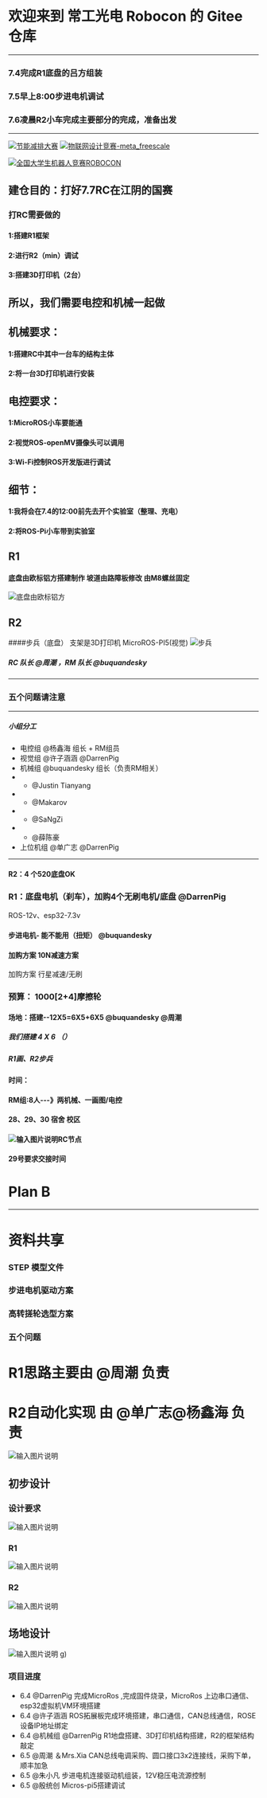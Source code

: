 # 欢迎来到 常工光电 Robocon 的 Gitee 仓库
---
### 7.4完成R1底盘的吕方组装
### 7.5早上8:00步进电机调试
### 7.6凌晨R2小车完成主要部分的完成，准备出发
---

[![节能减排大赛](https://img.shields.io/badge/节能减排大赛-仓库-blue)](https://gitee.com/darrenpig/new_energy_coder_club/tree/master/%E8%8A%82%E8%83%BD%E5%87%8F%E6%8E%92%E5%A4%A7%E8%B5%9B%EF%BC%88Nearlink%E5%B0%8F%E8%BD%A6%E8%AE%A1%E5%88%92%EF%BC%89)         [![物联网设计竞赛-meta_freescale](https://img.shields.io/badge/物联网设计竞赛-仓库-brightgreen)](https://gitee.com/darrenpig/new_energy_coder_club/tree/master/2024%E7%89%A9%E8%81%94%E7%BD%91%E8%AE%BE%E8%AE%A1%E7%AB%9E%E8%B5%9B%EF%BC%88Huawei%E6%95%B0%E9%80%9A%EF%BC%89)

[![全国大学生机器人竞赛ROBOCON](https://img.shields.io/badge/ROBOCON竞赛-全国大学生机器人竞赛-green)](https://gitee.com/darrenpig/new_energy_coder_club/tree/master/2024%E5%85%A8%E5%9B%BD%E6%9C%BA%E5%99%A8%E4%BA%BA%E7%AB%9E%E8%B5%9B_ROBOCON)
## 建仓目的：打好7.7RC在江阴的国赛

### 打RC需要做的
#### 1:搭建R1框架
#### 2:进行R2（min）调试
#### 3:搭建3D打印机（2台）

## 所以，我们需要电控和机械一起做

## 机械要求：
#### 1:搭建RC中其中一台车的结构主体
#### 2:将一台3D打印机进行安装

## 电控要求：
#### 1:MicroROS小车要能通
#### 2:视觉ROS-openMV摄像头可以调用
#### 3:Wi-Fi控制ROS开发版进行调试

## 细节：
#### 1:我将会在7.4的12:00前先去开个实验室（整理、充电）
#### 2:将ROS-Pi小车带到实验室

## R1
#### 底盘由欧标铝方搭建制作  坡道由路障板修改 由M8螺丝固定
![底盘由欧标铝方](image/R1%E7%9A%84%E5%BA%95%E7%9B%98%E7%BB%93%E6%9E%84%E5%90%95%E6%96%B9.jpg)

## R2
####步兵（底盘） 支架是3D打印机 MicroROS-PI5(视觉)
![步兵](image/R2%E5%BA%95%E7%9B%98.jpg)


##### RC 队长 @周潮 ，RM 队长 @buquandesky 
---
### 五个问题请注意
---

##### 小组分工
- 电控组  @杨鑫海 组长 + RM组员
- 视觉组  @许子涵涵  @DarrenPig 
- 机械组  @buquandesky 组长（负责RM相关）
- -  @Justin Tianyang 
- -  @Makarov 
- -  @SaNgZi 
- -  @薛陈豪 
- 上位机组  @单广志  @DarrenPig 

---
#### R2：4 个520底盘OK

### R1：底盘电机（刹车），加购4个无刷电机/底盘 @DarrenPig 

ROS-12v、esp32-7.3v

#### 步进电机- 能不能用（扭矩） @buquandesky 

#### 加购方案 10N减速方案

加购方案 行星减速/无刷

### 预算： 1000[2+4]摩擦轮

#### 场地：搭建--12X5=6X5+6X5 @buquandesky  @周潮 

##### 我们搭建 4 X 6 （）

##### R1画、R2步兵

#### 时间：

#### RM组:8人---》两机械、一画图/电控

#### 28、29、30 宿舍 校区

#### ![输入图片说明](../Image/Trees.png)RC节点

#### 29号要求交接时间



# Plan B




---
# 资料共享
### STEP 模型文件
### 步进电机驱动方案
### 高转搓轮选型方案
### 五个问题
# R1思路主要由 @周潮 负责

# R2自动化实现 由 @单广志\@杨鑫海 负责

![输入图片说明](image/R1%E3%80%81R2%20%E5%88%86%E5%B7%A5.png)


## 初步设计

### 设计要求
![输入图片说明](image/%E8%AE%BE%E8%AE%A1%E8%A6%81%E6%B1%82.png)




### R1
![输入图片说明](../Image/R%201.png)
### R2
![输入图片说明](../Image/R2%201.png)
## 场地设计
![输入图片说明](../Image/%E5%9C%BA%E5%9C%B0%E8%AE%BE%E8%AE%A1.png)
g)
### 项目进度
- 6.4  @DarrenPig 完成MicroRos ,完成固件烧录，MicroRos 上边串口通信、esp32虚拟机VM环境搭建
- 6.4  @许子涵涵  ROS拓展板完成环境搭建，串口通信，CAN总线通信，ROSE设备IP地址绑定
- 6.4  @机械组  @DarrenPig R1地盘搭建、3D打印机结构搭建，R2的框架结构敲定
- 6.5  @周潮 ＆Mrs.Xia CAN总线电调采购、圆口接口3x2连接线，采购下单，顺丰加急
- 6.5  @朱小凡 步进电机连接驱动机组装，12V稳压电流源控制
- 6.5  @殷统创 Micros-pi5搭建调试
        
